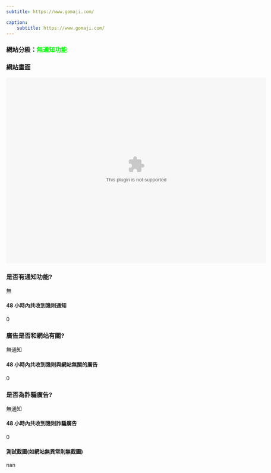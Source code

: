 ```yaml
---
subtitle: https://www.gomaji.com/

caption:
	subtitle: https://www.gomaji.com/
---
```


<h3>網站分級：<font color="#00FF00">無通知功能</font></h3>

### [網站畫面](https://www.gomaji.com/)

<embed src="https://web.archive.org/web/https://www.gomaji.com/" style="width:700px; height: 500px;">

### 是否有通知功能?

無

#### 48 小時內共收到幾則通知

0

### 廣告是否和網站有關?

無通知

#### 48 小時內共收到幾則與網站無關的廣告

0

### 是否為詐騙廣告?

無通知

#### 48 小時內共收到幾則詐騙廣告

0

#### 測試截圖(如網站無異常則無截圖)

nan
